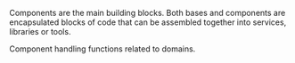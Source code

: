 Components are the main building blocks. Both bases and components are encapsulated blocks of code that can be assembled together into services, libraries or tools.

Component handling functions related to domains.